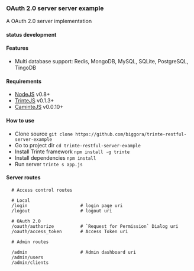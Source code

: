 ### OAuth 2.0 server server example

A OAuth 2.0 server implementation

#### status development

#### Features

* Multi database support: Redis, MongoDB, MySQL, SQLite, PostgreSQL, TingoDB

#### Requirements

* [NodeJS](http://nodejs.org/) v0.8+
* [TrinteJS](https://github.com/biggora/trinte) v0.1.3+
* [CaminteJS](https://github.com/biggora/caminte) v0.0.10+

#### How to use

* Clone source `git clone https://github.com/biggora/trinte-restful-server-example`
* Go to project dir `cd trinte-restful-server-example`
* Install Trinte framework `npm install -g trinte`
* Install dependencies `npm install`
* Run server `trinte s app.js`

#### Server routes

      # Access control routes

      # Local
      /login                    # login page uri
      /logout                   # logout uri

      # OAuth 2.0
      /oauth/authorize          # `Request for Permission` Dialog uri
      /oauth/access_token       # Access Token uri

      # Admin routes

      /admin                    # Admin dashboard uri
      /admin/users
      /admin/clients

